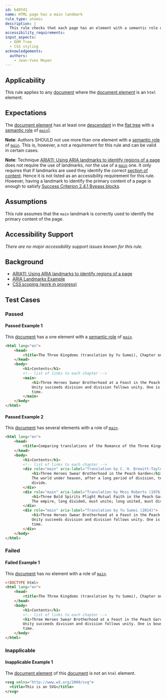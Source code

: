 ```yaml
---
id: b40fd1
name: HTML page has a main landmark
rule_type: atomic
description: |
  This rule checks that each page has an element with a semantic role of `main`
accessibility_requirements:
input_aspects:
  - DOM Tree
  - CSS styling
acknowledgements:
  authors:
    - Jean-Yves Moyen
---
```


## Applicability

This rule applies to any [document][] where the [document element][] is an `html` element.

## Expectations

The [document element][] has at least one [descendant][] in the [flat tree][] with a [semantic role][] of [`main`][main]].

**Note**: Authors SHOULD not use more than one element with a [semantic role][] of [`main`][main]. This is, however, a not a requirement for this rule and can be valid in certain cases.

**Note**: Technique [ARIA11: Using ARIA landmarks to identify regions of a page][tech aria11] does not require the use of landmarks, nor the use of a [`main`][main] one. It only requires that if landmarks are used they identify the correct [section of content][]. Hence it is not listed as an accessibility requirement for this rule. However, having a landmark to identify the primary content of a page is enough to satisfy [Success Criterion 2.4.1 Bypass blocks](https://www.w3.org/WAI/WCAG21/Understanding/bypass-blocks.html).

## Assumptions

This rule assumes that the `main` landmark is correctly used to identify the primary content of the page.

## Accessibility Support

_There are no major accessibility support issues known for this rule._

## Background

- [ARIA11: Using ARIA landmarks to identify regions of a page][tech aria11]
- [ARIA Landmarks Example](https://www.w3.org/TR/wai-aria-practices/examples/landmarks/index.html)
- [CSS scoping (work in progress)](https://drafts.csswg.org/css-scoping/)

## Test Cases

### Passed

#### Passed Example 1

This [document][] has a one element with a [semantic role][] of [`main`][main].

```html
<html lang="en">
	<head>
		<title>The Three Kingdoms (translation by Yu Sumei), Chapter one</title>
	</head>
	<body>
		<h1>Contents</h1>
		<!-- list of links to each chapter -->
		<main>
			<h1>Three Heroes Swear Brotherhood at a Feast in the Peach Garden</h1>
			Unity succeeds division and division follows unity. One is bound to be replaced by the other after a long span of
			time.
		</main>
	</body>
</html>
```

#### Passed Example 2

This [document][] has several elements with a role of [`main`][main].

```html
<html lang="en">
	<head>
		<title>Comparing translations of the Romance of the Three Kingdoms, Chapter one</title>
	</head>
	<body>
		<h1>Contents</h1>
		<!-- list of links to each chapter -->
		<div role="main" aria-label="Translation by C. H. Brewitt-Taylor (1925)">
			<h1>Three Heroes Swear Brotherhood in the Peach Garden</h1>
			The world under heaven, after a long period of division, tends to unite; after a long period of union, tends to
			divide.
		</div>
		<div role="main" aria-label="Translation by Moss Roberts (1976)">
			<h1>Three Bold Spirits Plight Mutual Faith in the Peach Garden</h1>
			The empire, long divided, must unite; long united, must divide. Thus it has ever been.
		</div>
		<div role="main" aria-label="Translation by Yu Sumei (2014)">
			<h1>Three Heroes Swear Brotherhood at a Feast in the Peach Garden</h1>
			Unity succeeds division and division follows unity. One is bound to be replaced by the other after a long span of
			time.
		</div>
	</body>
</html>
```

### Failed

#### Failed Example 1

This [document][] has no element with a role of [`main`][main].

```html
<!DOCTYPE html>
<html lang="en">
	<head>
		<title>The Three Kingdoms (translation by Yu Sumei), Chapter one</title>
	</head>
	<body>
		<h1>Contents</h1>
		<!-- list of links to each chapter -->
		<h1>Three Heroes Swear Brotherhood at a Feast in the Peach Garden</h1>
		Unity succeeds division and division follows unity. One is bound to be replaced by the other after a long span of
		time.
	</body>
</html>
```

### Inapplicable

#### Inapplicable Example 1

The [document element][] of this [document][] is not an `html` element.

```svg
<svg xmlns="http://www.w3.org/2000/svg">
  <title>This is an SVG</title>
</svg>
```

[descendant]: https://www.w3.org/TR/dom41/#concept-tree-descendant 'Definition of descendant'
[document]: #https://dom.spec.whatwg.org/#concept-document 'Definition of document'
[document element]: #https://dom.spec.whatwg.org/#document-element 'Definition of document element'
[flat tree]: https://drafts.csswg.org/css-scoping/#flat-tree 'Definition of flat tree'
[main]: https://www.w3.org/TR/wai-aria-1.1/#main 'The `main` role'
[section of content]: #section-of-content 'Definition of section of content'
[semantic role]: #semantic-role 'Definition of semantic role'
[tech aria11]: https://www.w3.org/WAI/WCAG21/Techniques/aria/ARIA11
